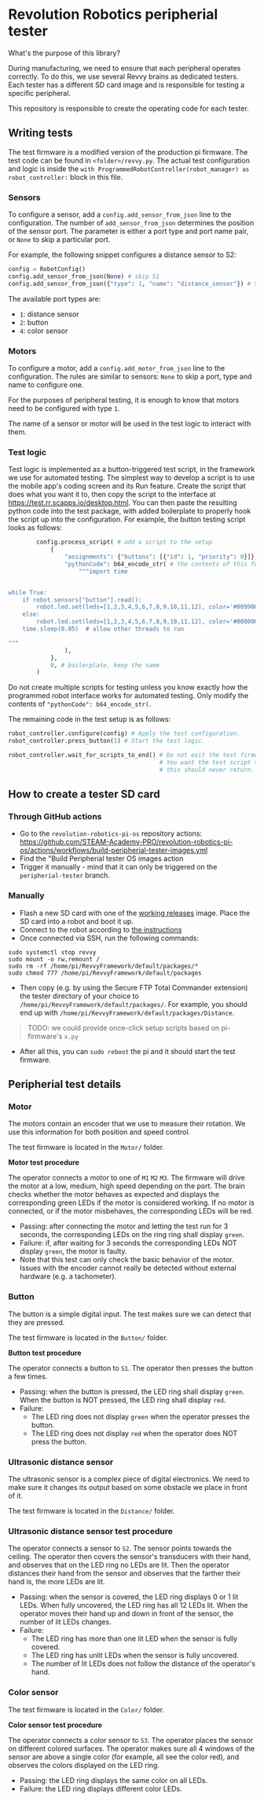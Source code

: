 # Revolution Robotics peripherial tester

What's the purpose of this library?

During manufacturing, we need to ensure that each peripheral operates correctly. To do this, we use several Revvy brains as dedicated testers. Each tester has a different SD card image and is responsible for testing a specific peripheral.

This repository is responsible to create the operating code for each tester.

## Writing tests

The test firmware is a modified version of the production pi firmware. The test code can be found in `<folder>/revvy.py`. The actual test configuration and logic is inside the `with ProgrammedRobotController(robot_manager) as robot_controller:` block in this file.

### Sensors

To configure a sensor, add a `config.add_sensor_from_json` line to the configuration. The number of `add_sensor_from_json` determines the position of the sensor port. The parameter is either a port type and port name pair, or `None` to skip a particular port.

For example, the following snippet configures a distance sensor to S2:

```python
config = RobotConfig()
config.add_sensor_from_json(None) # skip S1
config.add_sensor_from_json({"type": 1, "name": "distance_sensor"}) # S2
```

The available port types are:

- `1`: distance sensor
- `2`: button
- `4`: color sensor

### Motors

To configure a motor, add a `config.add_motor_from_json` line to the configuration. The rules are similar to sensors: `None` to skip a port, type and name to configure one.

For the purposes of peripheral testing, it is enough to know that motors need to be configured with type `1`.

The name of a sensor or motor will be used in the test logic to interact with them.

### Test logic

Test logic is implemented as a button-triggered test script, in the framework we use for automated testing.
The simplest way to develop a script is to use the mobile app's coding screen and its Run feature.
Create the script that does what you want it to, then copy the script to the interface at https://test.rr.scapps.io/desktop.html.
You can then paste the resulting python code into the test package, with added boilerplate to properly hook the script up into the configuration. For example, the button testing script looks as follows:

```python
        config.process_script( # add a script to the setup
            {
                "assignments": {"buttons": [{"id": 1, "priority": 0}]}, # boilerplate, keep the same
                "pythonCode": b64_encode_str( # the contents of this function is the test script
                    """import time


while True:
    if robot.sensors["button"].read():
        robot.led.set(leds=[1,2,3,4,5,6,7,8,9,10,11,12], color='#009900')
    else:
        robot.led.set(leds=[1,2,3,4,5,6,7,8,9,10,11,12], color='#000000')
    time.sleep(0.05)  # allow other threads to run

"""
                ),
            },
            0, # boilerplate, keep the same
        )
```

Do not create multiple scripts for testing unless you know exactly how the programmed robot interface works for automated testing. Only modify the contents of `"pythonCode": b64_encode_str(`.

The remaining code in the test setup is as follows:

```python
robot_controller.configure(config) # Apply the test configuration.
robot_controller.press_button(1) # Start the test logic.

robot_controller.wait_for_scripts_to_end() # Do not exit the test firmware while the test script is running.
                                           # You want the test script to run in an infinite loop, so
                                           # this should never return.
```

## How to create a tester SD card

### Through GitHub actions
- Go to the `revolution-robotics-pi-os` repository actions: https://github.com/STEAM-Academy-PRO/revolution-robotics-pi-os/actions/workflows/build-peripherial-tester-images.yml
- Find the "Build Peripherial tester OS images action
- Trigger it manually - mind that it can only be triggered on the `peripherial-tester` branch.

### Manually

- Flash a new SD card with one of the [working releases](https://github.com/STEAM-Academy-PRO/revolution-robotics-pi-os/releases) image. Place the SD card into a robot and boot it up.
- Connect to the robot according to [the instructions](https://github.com/STEAM-Academy-PRO/revolution-robotics-robot-mind/blob/main/docs/pi/connect-ssh.md)
- Once connected via SSH, run the following commands:

```
sudo systemctl stop revvy
sudo mount -o rw,remount /
sudo rm -rf /home/pi/RevvyFramework/default/packages/*
sudo chmod 777 /home/pi/RevvyFramework/default/packages
```

- Then copy (e.g. by using the Secure FTP Total Commander extension) the tester directory of your
choice to `/home/pi/RevvyFramework/default/packages/`. For example, you should end up with
`/home/pi/RevvyFramework/default/packages/Distance`.

> TODO: we could provide once-click setup scripts based on pi-firmware's `x.py`

- After all this, you can `sudo reboot` the pi and it should start the test firmware.



## Peripherial test details

### Motor

The motors contain an encoder that we use to measure their rotation. We use this information for
both position and speed control.

The test firmware is located in the `Motor/` folder.

**Motor test procedure**

The operator connects a motor to one of `M1` `M2` `M3`. The firmware will drive the motor at a low, medium, high speed depending on the port. The brain checks whether the motor behaves as expected and displays the corresponding green LEDs if the motor is considered working. If no motor is connected, or if the motor misbehaves, the corresponding LEDs will be red.

- Passing: after connecting the motor and letting the test run for 3 seconds, the corresponding LEDs on the ring ring shall display `green`.
- Failure: if, after waiting for 3 seconds the corresponding LEDs NOT display `green`, the motor is faulty.
- Note that this test can only check the basic behavior of the motor. Issues with the encoder cannot really be detected without external hardware (e.g. a tachometer).

### Button

The button is a simple digital input. The test makes sure we can detect that they are pressed.

The test firmware is located in the `Button/` folder.

**Button test procedure**

The operator connects a button to `S1`. The operator then presses the button a few times.

- Passing: when the button is pressed, the LED ring shall display `green`. When the button is NOT
  pressed, the LED ring shall display `red`.
- Failure:
  - The LED ring does not display `green` when the operator presses the button.
  - The LED ring does not display `red` when the operator does NOT press the button.

### Ultrasonic distance sensor

The ultrasonic sensor is a complex piece of digital electronics. We need to make sure it changes its
output based on some obstacle we place in front of it.

The test firmware is located in the `Distance/` folder.

### Ultrasonic distance sensor test procedure

The operator connects a sensor to `S2`. The sensor points towards the ceiling.
The operator then covers the sensor's transducers with their hand, and observes that on
the LED ring no LEDs are lit. Then the operator distances their hand from the sensor
and observes that the farther their hand is, the more LEDs are lit.

- Passing: when the sensor is covered, the LED ring displays 0 or 1 lit LEDs. When fully uncovered,
  the LED ring has all 12 LEDs lit. When the operator moves their hand up and down in front of the
  sensor, the number of lit LEDs changes.
- Failure:
  - The LED ring has more than one lit LED when the sensor is fully covered.
  - The LED ring has unlit LEDs when the sensor is fully uncovered.
  - The number of lit LEDs does not follow the distance of the operator's hand.

### Color sensor

The test firmware is located in the `Color/` folder.

**Color sensor test procedure**

The operator connects a color sensor to `S3`. The operator places the sensor on different colored
surfaces. The operator makes sure all 4 windows of the sensor are above a single color (for example,
all see the color red), and observes the colors displayed on the LED ring.

- Passing: the LED ring displays the same color on all LEDs.
- Failure: the LED ring displays different color LEDs.
